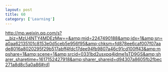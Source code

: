 ```yaml
---
layout: post
title: 60
category: ['Learning']
---
```


http://mp.weixin.qq.com/s?__biz=MzU4NTY4MDEzMw==&amp;mid=2247490188&amp;idx=1&amp;sn=a0aa62135101c8153e0d5ceb5e956f95&amp;chksm=fd878ee6caf007f07aade8016a8020295f29b517abff4fdc17dee94fb9807a46c91cd100ff43&amp;mpshare=1&amp;scene=1&amp;srcid=0331bd2usxpq4jdme1sTD9GS&amp;sharer_sharetime=1617152427918&amp;sharer_shareid=d94307a8605fb2fbec271a8d8c5a0a86#rd]


